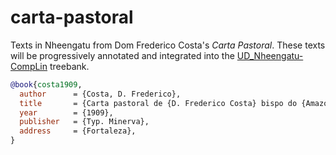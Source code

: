# carta-pastoral
Texts in Nheengatu from Dom Frederico Costa's *Carta Pastoral*. These texts will be progressively annotated and integrated into the [UD_Nheengatu-CompLin](https://github.com/UniversalDependencies/UD_Nheengatu-CompLin/tree/dev) treebank.

```bibtex
@book{costa1909,
  author      = {Costa, D. Frederico},
  title       = {Carta pastoral de {D. Frederico Costa} bispo do {Amazonas} a seus amados diocesanos},
  year        = {1909},
  publisher   = {Typ. Minerva},
  address     = {Fortaleza},
}
```

